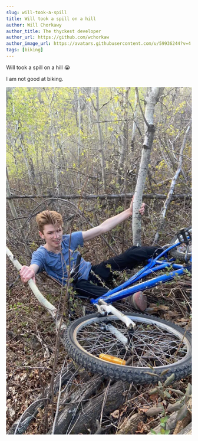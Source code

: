 ```yaml
---
slug: will-took-a-spill
title: Will took a spill on a hill
author: Will Chorkawy
author_title: The thyckest developer
author_url: https://github.com/wchorkaw
author_image_url: https://avatars.githubusercontent.com/u/59936244?v=4
tags: [biking]
---
```


Will took a spill on a hill :sob:

<!--truncate-->

I am not good at biking.

![Spill](/img/blog/spill.webp)
